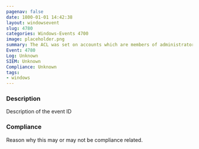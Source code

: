 ```yaml
---
pagenav: false
date: 1800-01-01 14:42:38
layout: windowsevent
slug: 4780
categories: Windows-Events 4700
image: placeholder.png
summary: The ACL was set on accounts which are members of administrators groups
Event: 4780
Log: Unknown
SIEM: Unknown
Compliance: Unknown
tags:
- windows
---
```


### Description

Description of the event ID

### Compliance

Reason why this may or may not be compliance related.
